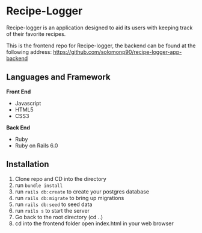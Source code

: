 # Recipe-Logger

Recipe-logger is an application designed to aid its users with keeping track of their favorite recipes.


This is the frontend repo for Recipe-logger, the backend can be found at the following address: https://github.com/solomonp90/recipe-logger-app-backend

## Languages and Framework
**Front End**
* Javascript
* HTML5
* CSS3

**Back End**
* Ruby
* Ruby on Rails 6.0

## Installation 
1. Clone repo and CD into the directory
2. run `bundle install`
3. run `rails db:create` to create your postgres database
4. run `rails db:migrate` to bring up migrations
5. run `rails db:seed` to seed data
6. run `rails s` to start the server
6. Go back to the root directory (cd ..) 
7. cd into the frontend folder open index.html in your web browser


